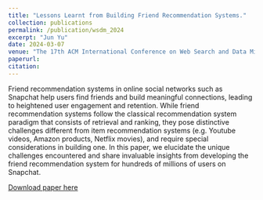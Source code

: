 ```yaml
---
title: "Lessons Learnt from Building Friend Recommendation Systems."
collection: publications
permalink: /publication/wsdm_2024
excerpt: "Jun Yu"
date: 2024-03-07
venue: "The 17th ACM International Conference on Web Search and Data Mining Conference (WSDM)"
paperurl:
citation:
---
```

Friend recommendation systems in online social networks such as Snapchat help users find friends and build meaningful connections, leading to heightened user engagement and retention. While friend recommendation systems follow the classical recommendation system paradigm that consists of retrieval and ranking, they pose distinctive challenges different from item recommendation systems (e.g. Youtube videos, Amazon products, Netflix movies), and require special considerations in building one. In this paper, we elucidate the unique challenges encountered and share invaluable insights from developing the friend recommendation system for hundreds of millions of users on Snapchat.

[Download paper here](https://github.com/zariable/zariable.github.io/blob/master/files/wsdm_2024.pdf)
